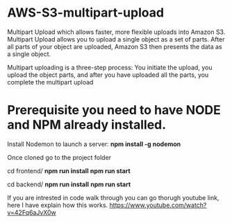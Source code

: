 # AWS-S3-multipart-upload
Multipart Upload which allows faster, more flexible uploads into Amazon S3. 
Multipart Upload allows you to upload a single object as a set of parts. 
After all parts of your object are uploaded, Amazon S3 then presents the data as a single object.

Multipart uploading is a three-step process: You initiate the upload, you upload the object parts, and after you have uploaded all the parts, you complete the multipart upload

# Prerequisite you need to have NODE and NPM already installed.

Install Nodemon to launch a server: 
  **npm install -g nodemon**

Once cloned go to the project folder

cd frontend/
  **npm run install** 
  **npm run start**

cd backend/
  **npm run install**
  **npm run start**


If you are intrested in code walk through you can go thorugh youtube link, here I have explain how this works. 
https://www.youtube.com/watch?v=42Fq6aJvX0w

